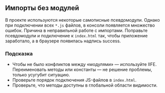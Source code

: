 ## Импорты без модулей ##
В проекте используются некоторые самописные псевдомодули. Однако при подключении всех `*.js` файлов, в консоли появляется множество ошибок. Причина в неправильной работе с импортами. Поправьте псевдомодули и подключение к `index.html` так, чтобы приложение заработало, а в браузере появилась надпись success.

### Подсказка ###
* Чтобы не было конфликтов между «модулями» — используйте IIFE. Переименовать методы или константы — не решение проблемы, только усугубит ситуацию.
* Проверьте порядок подключения JS-файлов в `index.html`.
* Проверьте, что методы доступны в глобальной области видимости.